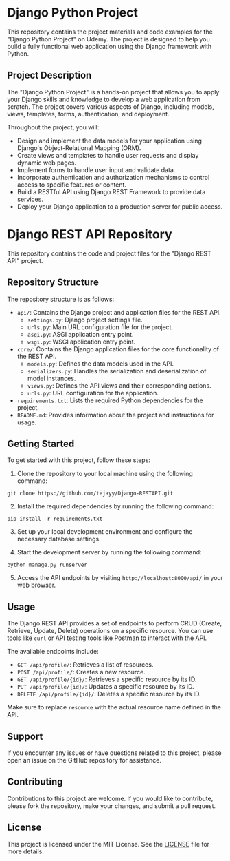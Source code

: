 # Django Python Project

This repository contains the project materials and code examples for the "Django Python Project" on Udemy. The project is designed to help you build a fully functional web application using the Django framework with Python.

## Project Description

The "Django Python Project" is a hands-on project that allows you to apply your Django skills and knowledge to develop a web application from scratch. The project covers various aspects of Django, including models, views, templates, forms, authentication, and deployment.

Throughout the project, you will:

- Design and implement the data models for your application using Django's Object-Relational Mapping (ORM).
- Create views and templates to handle user requests and display dynamic web pages.
- Implement forms to handle user input and validate data.
- Incorporate authentication and authorization mechanisms to control access to specific features or content.
- Build a RESTful API using Django REST Framework to provide data services.
- Deploy your Django application to a production server for public access.

# Django REST API Repository

This repository contains the code and project files for the "Django REST API" project.

## Repository Structure

The repository structure is as follows:

- `api/`: Contains the Django project and application files for the REST API.
  - `settings.py`: Django project settings file.
  - `urls.py`: Main URL configuration file for the project.
  - `asgi.py`: ASGI application entry point.
  - `wsgi.py`: WSGI application entry point.
- `core/`: Contains the Django application files for the core functionality of the REST API.
  - `models.py`: Defines the data models used in the API.
  - `serializers.py`: Handles the serialization and deserialization of model instances.
  - `views.py`: Defines the API views and their corresponding actions.
  - `urls.py`: URL configuration for the application.
- `requirements.txt`: Lists the required Python dependencies for the project.
- `README.md`: Provides information about the project and instructions for usage.

## Getting Started

To get started with this project, follow these steps:

1. Clone the repository to your local machine using the following command:

```shell
git clone https://github.com/tejayy/Django-RESTAPI.git
```

2. Install the required dependencies by running the following command:

```shell
pip install -r requirements.txt
```

3. Set up your local development environment and configure the necessary database settings.

4. Start the development server by running the following command:

```shell
python manage.py runserver
```

5. Access the API endpoints by visiting `http://localhost:8000/api/` in your web browser.

## Usage

The Django REST API provides a set of endpoints to perform CRUD (Create, Retrieve, Update, Delete) operations on a specific resource. You can use tools like `curl` or API testing tools like Postman to interact with the API.

The available endpoints include:

- `GET /api/profile/`: Retrieves a list of resources.
- `POST /api/profile/`: Creates a new resource.
- `GET /api/profile/{id}/`: Retrieves a specific resource by its ID.
- `PUT /api/profile/{id}/`: Updates a specific resource by its ID.
- `DELETE /api/profile/{id}/`: Deletes a specific resource by its ID.

Make sure to replace `resource` with the actual resource name defined in the API.

## Support

If you encounter any issues or have questions related to this project, please open an issue on the GitHub repository for assistance.

## Contributing

Contributions to this project are welcome. If you would like to contribute, please fork the repository, make your changes, and submit a pull request.

## License

This project is licensed under the MIT License. See the [LICENSE](LICENSE) file for more details.

